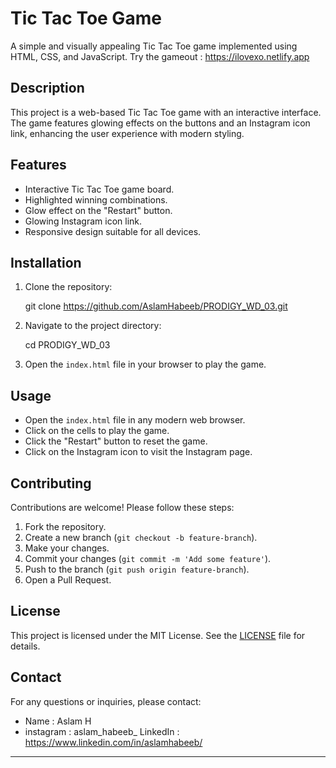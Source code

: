 # Tic Tac Toe Game

A simple and visually appealing Tic Tac Toe game implemented using HTML, CSS, and JavaScript.
Try the gameout :
https://ilovexo.netlify.app

## Description

This project is a web-based Tic Tac Toe game with an interactive interface. The game features glowing effects on the buttons and an Instagram icon link, enhancing the user experience with modern styling.

## Features

- Interactive Tic Tac Toe game board.
- Highlighted winning combinations.
- Glow effect on the "Restart" button.
- Glowing Instagram icon link.
- Responsive design suitable for all devices.
## Installation

1. Clone the repository:
 
   git clone https://github.com/AslamHabeeb/PRODIGY_WD_03.git

2. Navigate to the project directory:
 
   cd PRODIGY_WD_03
 
3. Open the `index.html` file in your browser to play the game.

## Usage

- Open the `index.html` file in any modern web browser.
- Click on the cells to play the game.
- Click the "Restart" button to reset the game.
- Click on the Instagram icon to visit the Instagram page.

## Contributing

Contributions are welcome! Please follow these steps:

1. Fork the repository.
2. Create a new branch (`git checkout -b feature-branch`).
3. Make your changes.
4. Commit your changes (`git commit -m 'Add some feature'`).
5. Push to the branch (`git push origin feature-branch`).
6. Open a Pull Request.

## License

This project is licensed under the MIT License. See the [LICENSE](LICENSE) file for details.

## Contact

For any questions or inquiries, please contact:

- Name       : Aslam H
- instagram  : aslam_habeeb_
  LinkedIn   : https://www.linkedin.com/in/aslamhabeeb/
---

